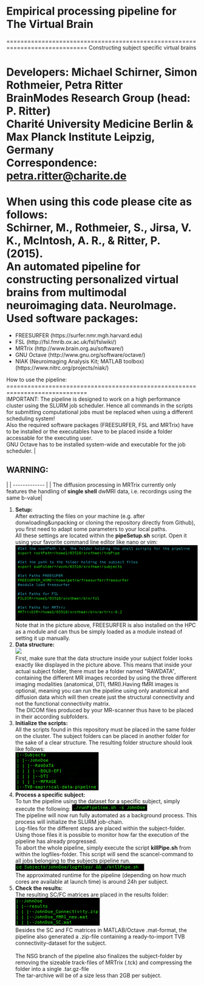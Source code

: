 <h1>Empirical processing pipeline for The Virtual Brain</h1>
=============================================================================
Constructing subject specific virtual brains

Developers: Michael Schirner, Simon Rothmeier, Petra Ritter<br>
BrainModes Research Group (head: P. Ritter)<br>
Charité University Medicine Berlin & Max Planck Institute Leipzig, Germany<br>
Correspondence: petra.ritter@charite.de<br>
<br>
When using this code please cite as follows:<br>
Schirner, M., Rothmeier, S., Jirsa, V. K., McIntosh, A. R., & Ritter, P. (2015). <br>
An automated pipeline for constructing personalized virtual brains from multimodal neuroimaging data. NeuroImage.<br>
Used software packages:
=============================================================================
<ul>
<li>FREESURFER (https://surfer.nmr.mgh.harvard.edu)</li>
<li>FSL (http://fsl.fmrib.ox.ac.uk/fsl/fslwiki/)</li>
<li>MRTrix (http://www.brain.org.au/software/)</li>
<li>GNU Octave (http://www.gnu.org/software/octave/)</li>
<li>NIAK (Neuroimaging Analysis Kit; MATLAB toolbox) (https://www.nitrc.org/projects/niak/)</li>
</ul>
How to use the pipeline:
=============================================================================
<br>IMPORTANT: The pipeline is designed to work on a high performance cluster using the SLURM job scheduler. Hence all commands
in the scripts for submitting computational jobs must be replaced when using a different scheduling system!</br>
Also the required software packages (FREESURFER, FSL and MRTrix) have to be installed or the executables have to be placed inside a folder accessable for the executing user.<br>
GNU Octave has to be installed system-wide and executable for the job scheduler.
|<h2>WARNING:</h2>|
| ------------- |
| The diffusion processing in MRTrix currently only features the handling of <b>single shell</b> dwMRI data, i.e. recordings using the same b-value|
<ol>
<li><b>Setup:</b></li>
After extracting the files on your machine (e.g. after donwloading&unpacking or cloning the repository directly from Github), you first need to adapt some parameters to your local paths.<br>
All these settings are located within the <b>pipeSetup.sh</b> script. Open it using your favorite command line editor like nano or vim:<br>
<img src="doc/setup.png"/><br>
Note that in the picture above, FREESURFER is also installed on the HPC as a module and can thus be simply loaded as a module instead of setting it up manually.<br>

<li><b>Data structure:</b><br>
<img src="doc/initTree.png"/><br>
First, make sure that the data structure inside your subject folder looks exactly like displayed in the picture above.
This means that inside your actual subject folder, there must be a folder named "RAWDATA", containing the different
MR images recorded by using the three different imaging modalities (anatomical, DTI, fMRI).Having fMRI images is optional, meaning you can run the pipeline using only anatomical and diffusion data which will then create just the structural connectivity and not the functional connectivity matrix.<br>
The DICOM files produced by your MR-scanner thus have to be placed in their according subfolders.
</li>
<li><b>Initialize the scripts:</b><br>
All the scripts found in this repository must be placed in the same folder on the cluster. The subject folders
can be placed in another folder for the sake of a clear structure. The resulting folder structure should look like follows:<br>
<img src="doc/scriptTree.png" /><br>
</li>
<li><b>Process a specific subject:</b><br>
To tun the pipeline using the dataset for a specific subject, simply execute the following:
<img src="doc/runPipe.png"/><br>
The pipeline will now run fully automated as a background process. This process will initialize the SLURM job-chain.<br>
Log-files for the different steps are placed within the subject-folder. Using those files it is possible to monitor how far the
execution of the pipeline has already progressed.<br>
To abort the whole pipeline, simply execute the script <b>killPipe.sh</b> from within the logfiles-folder. This script will send the scancel-command to all jobs belonging to the subjects pipeline run.<br>
<img src="doc/killPipe.png" /><br>
The approximated runtime for the pipeline (depending on how much cores are available at launch time) is around 24h per subject.
</li>
<li><b>Check the results:</b><br>
The resulting SC/FC matrices are placed in the results folder:<br>
<img src="doc/results.png" /><br>
Besides the SC and FC matrices in MATLAB/Octave .mat-format, the pipeline also generated a .zip-file containing a ready-to-import TVB connectivity-dataset for the subject.<br>
<br>
The NSG branch of the pipeline also finalizes the subject-folder by removing the sizeable track-files of MRTrix (.tck) and compressing the folder into a single .tar.gz-file<br>
The tar-archive will be of a size less than 2GB per subject.
</li>
</ol>
